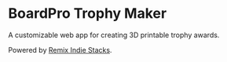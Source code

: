 # BoardPro Trophy Maker

A customizable web app for creating 3D printable trophy awards.

Powered by [Remix Indie Stacks](https://github.com/remix-run/indie-stack).

